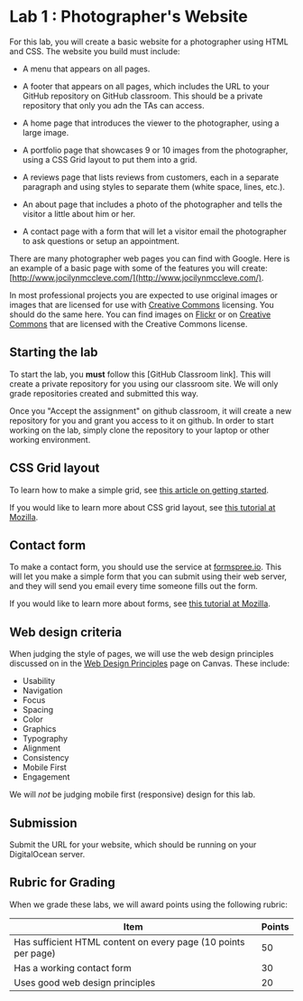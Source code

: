 # Lab 1 : Photographer's Website

For this lab, you will create a basic website for a photographer using
HTML and CSS. The website you build must include:

* A menu that appears on all pages.

* A footer that appears on all pages, which includes the URL to your
  GitHub repository on GitHub classroom. This should be a private
  repository that only you adn the TAs can access.

* A home page that introduces the viewer to the photographer, using
  a large image.

* A portfolio page that showcases 9 or 10 images from the
  photographer, using a CSS Grid layout to put them into a grid.

* A reviews page that lists reviews from customers, each in a separate
  paragraph and using styles to separate them (white space, lines,
  etc.).

* An about page that includes a photo of the photographer and tells the
  visitor a little about him or her.

* A contact page with a form that will let a visitor email the photographer
  to ask questions or setup an appointment.

There are many photographer web pages you can find with Google. Here
is an example of a basic page with some of the features you will
create: [http://www.jocilynmccleve.com/](http://www.jocilynmccleve.com/).

In most professional projects you are expected to use original images
or images that are licensed for use with [Creative
Commons](https://creativecommons.org/) licensing. You should do the
same here. You can find images on
[Flickr](https://www.flickr.com/creativecommons/) or on [Creative
Commons](https://search.creativecommons.org/) that are licensed with
the Creative Commons license.

## Starting the lab

To start the lab, you **must** follow this [GitHub Classroom
link]. This will create a private repository for you using our
classroom site. We will only grade repositories created and submitted
this way.

Once you "Accept the assignment" on github classroom, it will create a
new repository for you and grant you access to it on github. In order
to start working on the lab, simply clone the repository to your laptop
or other working environment.

## CSS Grid layout

To learn how to make a simple grid, see [this article on getting
started](https://css-tricks.com/getting-started-css-grid/).

If you would like to learn more about CSS grid layout, see [this
tutorial at
Mozilla](https://developer.mozilla.org/en-US/docs/Web/CSS/CSS_Grid_Layout/Realizing_common_layouts_using_CSS_Grid_Layout).

## Contact form

To make a contact form, you should use the service at
[formspree.io](https://formspree.io/). This will let you make a simple
form that you can submit using their web server, and they will send
you email every time someone fills out the form.

If you would like to learn more about forms, see [this tutorial at
Mozilla](https://developer.mozilla.org/en-US/docs/Learn/HTML/Forms/Your_first_HTML_form).

## Web design criteria

When judging the style of pages, we will use the web design principles
discussed on in the [Web Design Principles](https://byu.instructure.com/courses/1753/pages/web-design-principles) page on Canvas. These include:

* Usability
* Navigation
* Focus
* Spacing
* Color
* Graphics
* Typography
* Alignment
* Consistency
* Mobile First
* Engagement

We will *not* be judging mobile first (responsive) design for this
lab.

## Submission

Submit the URL for your website, which should be running on your
DigitalOcean server.

## Rubric for Grading

When we grade these labs, we will award points using the following
rubric:

Item | Points
--- | ---
Has sufficient HTML content on every page (10 points per page) | 50
Has a working contact form | 30
Uses good web design principles | 20

